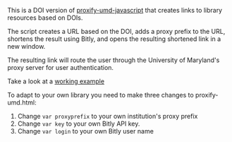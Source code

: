 This is a DOI version of [proxify-umd-javascript](https://github.com/spurioso/proxify-umd-javascript) that creates links to library resources based on DOIs. 

The script creates a URL based on the DOI, adds a proxy prefix to the URL, shortens the result using Bitly, and opens the resulting shortened link in a new window.

The resulting link will route the user through the University of Maryland's proxy server for user authentication.

Take a look at a [working example](https://umd.libapps.com/libguides/admin_c.php?g=326432&p=3398458)

To adapt to your own library you need to make three changes to proxify-umd.html:

1. Change ```var proxyprefix``` to your own institution's proxy prefix
2. Change ```var key``` to your own Bitly API key.
3. Change ```var login``` to your own Bitly user name
